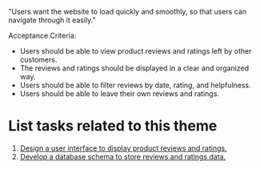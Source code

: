 "Users want the website to load quickly and smoothly, so that users can navigate through it easily."

Acceptance Criteria:

- Users should be able to view product reviews and ratings left by other customers. 
- The reviews and ratings should be displayed in a clear and organized way. 
- Users should be able to filter reviews by date, rating, and helpfulness. 
- Users should be able to leave their own reviews and ratings.


# List tasks related to this theme
1. [Design a user interface to display product reviews and ratings.](https://github.com/EDS435/mywebclass-agile-docs/blob/main/documentation/templates/theme/initiatives/epics/stories/tasks/task_2.md)
2. [Develop a database schema to store reviews and ratings data.](https://github.com/EDS435/mywebclass-agile-docs/blob/main/documentation/templates/theme/initiatives/epics/stories/tasks/task_5.md)